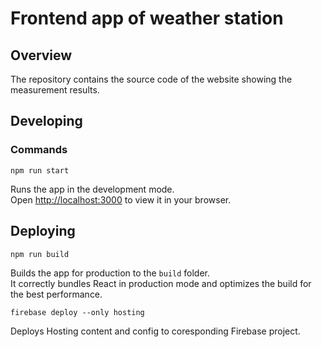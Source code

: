 # Frontend app of weather station

## Overview

The repository contains the source code of the website showing the measurement results.

## Developing

### Commands

`npm run start`

Runs the app in the development mode.\
Open [http://localhost:3000](http://localhost:3000) to view it in your browser.

## Deploying

`npm run build`

Builds the app for production to the `build` folder.\
It correctly bundles React in production mode and optimizes the build for the best performance.

`firebase deploy --only hosting`

Deploys Hosting content and config to coresponding Firebase project.
